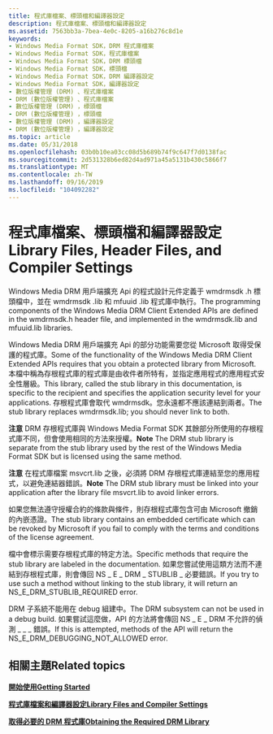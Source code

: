 ```yaml
---
title: 程式庫檔案、標頭檔和編譯器設定
description: 程式庫檔案、標頭檔和編譯器設定
ms.assetid: 7563bb3a-7bea-4e0c-8205-a16b276c8d1e
keywords:
- Windows Media Format SDK，DRM 程式庫檔案
- Windows Media Format SDK，程式庫檔案
- Windows Media Format SDK，DRM 標頭檔
- Windows Media Format SDK，標頭檔
- Windows Media Format SDK，DRM 編譯器設定
- Windows Media Format SDK，編譯器設定
- 數位版權管理 (DRM) 、程式庫檔案
- DRM (數位版權管理) 、程式庫檔案
- 數位版權管理 (DRM) ，標頭檔
- DRM (數位版權管理) ，標頭檔
- 數位版權管理 (DRM) ，編譯器設定
- DRM (數位版權管理) ，編譯器設定
ms.topic: article
ms.date: 05/31/2018
ms.openlocfilehash: 03b0b10ea03cc08d5b689b74f9c647f7d0138fac
ms.sourcegitcommit: 2d531328b6ed82d4ad971a45a5131b430c5866f7
ms.translationtype: MT
ms.contentlocale: zh-TW
ms.lasthandoff: 09/16/2019
ms.locfileid: "104092282"
---
```

# <a name="library-files-header-files-and-compiler-settings"></a><span data-ttu-id="6f648-115">程式庫檔案、標頭檔和編譯器設定</span><span class="sxs-lookup"><span data-stu-id="6f648-115">Library Files, Header Files, and Compiler Settings</span></span>

<span data-ttu-id="6f648-116">Windows Media DRM 用戶端擴充 Api 的程式設計元件定義于 wmdrmsdk .h 標頭檔中，並在 wmdrmsdk .lib 和 mfuuid .lib 程式庫中執行。</span><span class="sxs-lookup"><span data-stu-id="6f648-116">The programming components of the Windows Media DRM Client Extended APIs are defined in the wmdrmsdk.h header file, and implemented in the wmdrmsdk.lib and mfuuid.lib libraries.</span></span>

<span data-ttu-id="6f648-117">Windows Media DRM 用戶端擴充 Api 的部分功能需要您從 Microsoft 取得受保護的程式庫。</span><span class="sxs-lookup"><span data-stu-id="6f648-117">Some of the functionality of the Windows Media DRM Client Extended APIs requires that you obtain a protected library from Microsoft.</span></span> <span data-ttu-id="6f648-118">本檔中稱為存根程式庫的程式庫是由收件者所特有，並指定應用程式的應用程式安全性層級。</span><span class="sxs-lookup"><span data-stu-id="6f648-118">This library, called the stub library in this documentation, is specific to the recipient and specifies the application security level for your applications.</span></span> <span data-ttu-id="6f648-119">存根程式庫會取代 wmdrmsdk。您永遠都不應該連結到兩者。</span><span class="sxs-lookup"><span data-stu-id="6f648-119">The stub library replaces wmdrmsdk.lib; you should never link to both.</span></span>

<span data-ttu-id="6f648-120">**注意** DRM 存根程式庫與 Windows Media Format SDK 其餘部分所使用的存根程式庫不同，但會使用相同的方法來授權。</span><span class="sxs-lookup"><span data-stu-id="6f648-120">**Note** The DRM stub library is separate from the stub library used by the rest of the Windows Media Format SDK but is licensed using the same method.</span></span>

<span data-ttu-id="6f648-121">**注意** 在程式庫檔案 msvcrt.lib 之後，必須將 DRM 存根程式庫連結至您的應用程式，以避免連結器錯誤。</span><span class="sxs-lookup"><span data-stu-id="6f648-121">**Note** The DRM stub library must be linked into your application after the library file msvcrt.lib to avoid linker errors.</span></span>

<span data-ttu-id="6f648-122">如果您無法遵守授權合約的條款與條件，則存根程式庫包含可由 Microsoft 撤銷的內嵌憑證。</span><span class="sxs-lookup"><span data-stu-id="6f648-122">The stub library contains an embedded certificate which can be revoked by Microsoft if you fail to comply with the terms and conditions of the license agreement.</span></span>

<span data-ttu-id="6f648-123">檔中會標示需要存根程式庫的特定方法。</span><span class="sxs-lookup"><span data-stu-id="6f648-123">Specific methods that require the stub library are labeled in the documentation.</span></span> <span data-ttu-id="6f648-124">如果您嘗試使用這類方法而不連結到存根程式庫，則會傳回 NS \_ E \_ DRM \_ STUBLIB \_ 必要錯誤。</span><span class="sxs-lookup"><span data-stu-id="6f648-124">If you try to use such a method without linking to the stub library, it will return an NS\_E\_DRM\_STUBLIB\_REQUIRED error.</span></span>

<span data-ttu-id="6f648-125">DRM 子系統不能用在 debug 組建中。</span><span class="sxs-lookup"><span data-stu-id="6f648-125">The DRM subsystem can not be used in a debug build.</span></span> <span data-ttu-id="6f648-126">如果嘗試這麼做，API 的方法將會傳回 NS \_ E \_ DRM 不允許的偵測 \_ \_ \_ 錯誤。</span><span class="sxs-lookup"><span data-stu-id="6f648-126">If this is attempted, methods of the API will return the NS\_E\_DRM\_DEBUGGING\_NOT\_ALLOWED error.</span></span>

## <a name="related-topics"></a><span data-ttu-id="6f648-127">相關主題</span><span class="sxs-lookup"><span data-stu-id="6f648-127">Related topics</span></span>

<dl> <dt>

[<span data-ttu-id="6f648-128">**開始使用**</span><span class="sxs-lookup"><span data-stu-id="6f648-128">**Getting Started**</span></span>](drm-getting-started.md)
</dt> <dt>

[<span data-ttu-id="6f648-129">**程式庫檔案和編譯器設定**</span><span class="sxs-lookup"><span data-stu-id="6f648-129">**Library Files and Compiler Settings**</span></span>](library-files-and-compiler-settings.md)
</dt> <dt>

[<span data-ttu-id="6f648-130">**取得必要的 DRM 程式庫**</span><span class="sxs-lookup"><span data-stu-id="6f648-130">**Obtaining the Required DRM Library**</span></span>](obtaining-the-required-drm-library.md)
</dt> </dl>

 

 




